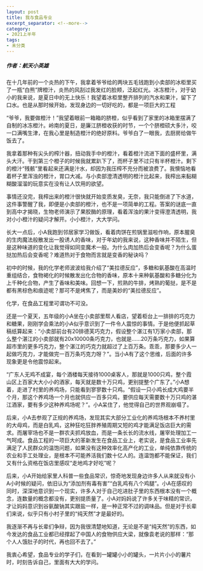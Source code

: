```yaml
---
layout: post
title: 我与食品专业
excerpt_separator: <!--more-->
category: 
- 2021上半年
tags:
- 未分类
---
```


##### 作者：航天小英雄


在十几年前的一个炎热的下午，我拿着爷爷给的两块五毛钱跑到小卖部的冰柜里买了一瓶“白熊”牌橙汁，炎热的风刮过我发红的脸颊，泛起红光。冰冻橙汁，对于幼小的我来说，是夏日中的无上快乐！我望着冰柜里整齐排列的汽水和果汁，留下了口水。也是从那时候开始，发现身边的一切好吃的，都是一项巨大的工程

“爷爷，我要做橙汁！”我望着眼前一箱箱的脐橙，似乎看到了家里的冰箱里摆满了自制的冰冻橙汁。岭南的夏日，是廉江脐橙收获的时节，一个个脐橙硕大多汁，咬一口满嘴生津，在我心里是制造橙汁的绝好原料。爷爷白了一眼我，去厨房给做午饭去了。

我拿着那种有尖头的榨汁器，扭动我手中的橙汁，看着橙汁流进下面的盛杯里，满头大汗。干到第三个橙子的时候我就累趴下了，而杯子里不过只有半杯橙汁。剩下的橙汁“残骸”里看起来还满是汁水，却因为我压榨不充分而被浪费了。我懊恼地看着杯子里浑浊的橙汁，胃口大减。与小卖部澄清透明的橙汁比起来，我榨出来黏糊糊酸溜溜的玩意实在没有让人饮用的欲望。

事情还没完，我榨出来的橙汁很快就开始变质发臭，无奈，我只能倒进了下水道，这件事警醒了我，即便是小卖部的橙汁，也不是一项简单的工程。答案的谜底一直到高中才揭晓，生物老师演示了果胶酶的原理，看着浑浊的果汁变得澄清透明，我对小小橙汁的疑问才解开。小小橙汁，大大学问。

长大一点后，小A我跑到邻居家学习做饭，看着肉饼在煎锅里滋啦作响，原本腥臭的生肉魔法般散发出一股诱人的香味，对于年幼的我来说，这种香味并不陌生，但是这种味道的变化让我觉得如同变魔术一般。为什么肉加热后会变香呢？为什么蛋挞加热后会变香呢？难道热对于食物而言就是变香的秘诀吗？

初中的时候，我的化学老师波波给我介绍了“美拉德反应”，多糖和氨基酸在高温时重组结合，食物褐化的时候散发出化合物的香味，原本十来种氨基酸和多糖分化为上千种化合物，产生了香味和美味。回想一下，煎熟的牛排，烤熟的葡挞，是不是都有黑棕色和痕迹呢？那可不是烤焦了，而是美妙的“美拉德反应”。

化学，在食品工程里可谓功不可没。

还是一个夏天，五年级的小A坐在小卖部里帮人看店，望着柜台上一排排的巧克力和糖果，刚刚学会乘法的小A似乎意识到了一件令人震惊的事情。于是他便抓起草稿纸算起来：“小卖部前台有20排德芙巧克力，假设整个湛江有1万家小卖部，那么整个湛江的小卖部就有20x10000条巧克力，也就是……20万条巧克力，如果算超市里的更多巧克力，整个湛江的巧克力就超过了上百万条。乖乖，那要多少人一起做巧克力，才能做完一百万条巧克力呀？”。当小A有了这个思维，后面的许多现象更是令他震惊起来。

“广东人无鸡不成宴，每个酒楼每天接待1000桌客人，那就是1000只鸡，整个霞山区上百家大大小小的酒家，每天就是数十万只鸡，更别提整个广东了。”小A想着，走进了村里的养鸡场，只能看到寥寥数十只鸡。“假设一只小鸡长成大鸡要半个月，那这个养鸡场一个月也就供应一百多只鸡，要供应每天需要数十万只鸡的湛江酒家，要有多少这种养鸡场呢？”。小A呆住了，他觉得自己的世界观崩塌了。

后来，小A去参观了正规的养鸡场，发现其实大部分工业化的养鸡场根本不养村里的大母鸡，而是白乳鸡，这种狂吃狂胖养殖周期又短的鸡才能满足饭店巨大的需求。而屠宰场也不是一群农夫抓鸡放血，而是一条长长的流水线，屠宰处理加工一气呵成。食品工程的一项巨大的革新发生在食品工业上，老实说，是食品工业率先满足了人民群众的温饱问题，如果没有这种效率化高产化的工业，单纯依靠传统的农业和手工处理业，是根本不可能养活我们数十亿人的。连温饱都不能保证，我们又有什么资格在饭店里感叹“走地鸡才好吃”呢？

后来，小A开始给家里人科普一些食品常识，惊奇地发现身边许多人从来就没有小A小时候的疑问，依旧认为“添加剂有毒有害”“白乳鸡有八个鸡腿”。小A在感叹的同时，深深地意识到一个现实，许多人对于自己吃进肚子里的东西根本没有一个概念，连数量的概念都没有，更别提质量了。小A对妈妈说了许多关于味精的常识，才让妈妈意识到谷氨酸钠其实跟盐一样，是一种正常不过的调味品。但是对于长辈们来说，似乎只有小村子里的“纯天然”才是最好的。

我逐渐不再与长辈们争辩，因为我很清楚地知道，无论是不是“纯天然”的东西，如今发达的食品工业都已经撑起了中国人的食物供应大梁，就像袁老说的那样：“那个人人饿肚子的时代，再也回不去了。”

我衷心希望，食品专业的学子们，在看到一罐罐小小的罐头，一片片小小的薯片时，时刻告诉自己，里面有大大的学问。
